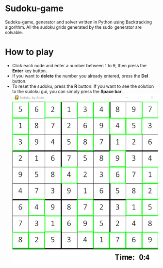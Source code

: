 # Sudoku-game
Sudoku-game, generator and solver written in Python using Backtracking algorithm. All the sudoku grids generated by the sudo_generator are solvable.

# How to play
* Click each node and enter a number between 1 to 9, then press the __Enter__ key button. 
* If you want to __delete__ the number you already entered, press the __Del__ button.
* To reset the sudoku, press the __R__ button.
If you want to see the solution to the sudoku gui, you can simply press the __Space bar__.
![](Sudoko/Sudoku.png)







